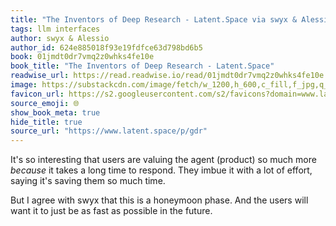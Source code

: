 ```yaml
---
title: "The Inventors of Deep Research - Latent.Space via swyx & Alessio"
tags: llm interfaces
author: swyx & Alessio
author_id: 624e885018f93e19fdfce63d798bd6b5
book: 01jmdt0dr7vmq2z0whks4fe10e
book_title: "The Inventors of Deep Research - Latent.Space"
readwise_url: https://read.readwise.io/read/01jmdt0dr7vmq2z0whks4fe10e
image: https://substackcdn.com/image/fetch/w_1200,h_600,c_fill,f_jpg,q_auto:good,fl_progressive:steep,g_auto/https%3A%2F%2Fsubstack-video.s3.amazonaws.com%2Fvideo_upload%2Fpost%2F157348543%2F213917e3-f26f-4126-b4b5-cf55b6eb0b24%2Ftranscoded-1739896873.png
favicon_url: https://s2.googleusercontent.com/s2/favicons?domain=www.latent.space
source_emoji: 🌐
show_book_meta: true
hide_title: true
source_url: "https://www.latent.space/p/gdr"
---
```


It's so interesting that users are valuing the agent (product) so much more *because* it takes a long time to respond. They imbue it with a lot of effort, saying it's saving them so much time.

But I agree with swyx that this is a honeymoon phase. And the users will want it to just be as fast as possible in the future.